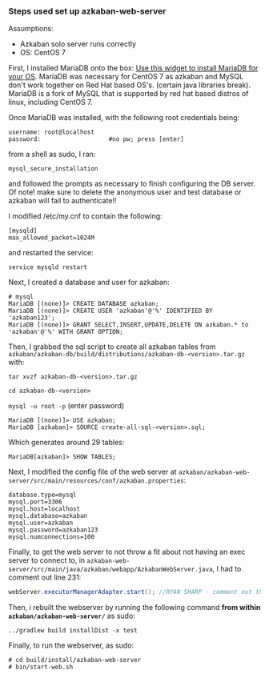 ### Steps used set up azkaban-web-server



Assumptions:

- Azkaban solo server runs correctly
- OS: CentOS 7



First, I installed MariaDB onto the box: [Use this widget to install MariaDB for your OS](https://downloads.mariadb.org/mariadb/repositories/#mirror=accretive). MariaDB was necessary for CentOS 7 as azkaban and MySQL don't work together on Red Hat based OS's. (certain java libraries break). MariaDB is a fork of MySQL that is supported by red hat based distros of linux, including CentOS 7.



Once MariaDB was installed, with the following root credentials being:

```
username: root@localhost
password:                   #no pw; press [enter]
```



from a shell as sudo, I ran:

`mysql_secure_installation`

and followed the prompts as necessary to finish configuring the DB server. Of note! make sure to delete the anonymous user and test database or azkaban will fail to authenticate!!



I modified /etc/my.cnf to contain the following:

```
[mysqld]
max_allowed_packet=1024M
```



and restarted the service:

`service mysqld restart`



Next, I created a database and user for azkaban:

```
# mysql
MariaDB [(none)]> CREATE DATABASE azkaban;
MariaDB [(none)]> CREATE USER 'azkaban'@'%' IDENTIFIED BY 'azkaban123';
MariaDB [(none)]> GRANT SELECT,INSERT,UPDATE,DELETE ON azkaban.* to 'azkaban'@'%' WITH GRANT OPTION;

```



Then, I grabbed the sql script to create all azkaban tables from `azkaban/azkaban-db/build/distributions/azkaban-db-<version>.tar.gz` with:

`tar xvzf azkaban-db-<version>.tar.gz`

`cd azkaban-db-<version>`

`mysql -u root -p` (enter password)

```
MariaDB [(none)]> USE azkaban; 
MariaDB [azkaban]> SOURCE create-all-sql-<version>.sql; 
```



Which generates around 29 tables:



```
MariaDB[azkaban]> SHOW TABLES;
```



Next, I modified the config file of the web server at `azkaban/azkaban-web-server/src/main/resources/conf/azkaban.properties`:

```
database.type=mysql
mysql.port=3306
mysql.host=localhost
mysql.database=azkaban
mysql.user=azkaban
mysql.password=azkaban123
mysql.numconnections=100
```



Finally, to get the web server to not throw a fit about not having an exec server to connect to, in `azkaban-web-server/src/main/java/azkaban/webapp/AzkabanWebServer.java`, I had to comment out line 231:

```java
webServer.executorManagerAdapter.start(); //RYAN SHARP - comment out this line
```





Then, i rebuilt the webserver by running the following command __from within `azkaban/azkaban-web-server/`__ as sudo:

`../gradlew build installDist -x test`



Finally, to run the webserver, as sudo:

```
# cd build/install/azkaban-web-server
# bin/start-web.sh
```

